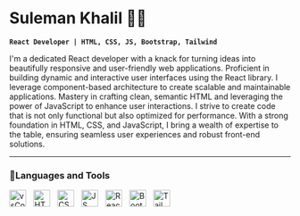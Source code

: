 # Suleman Khalil 👨‍💻

**`React Developer | HTML, CSS, JS, Bootstrap, Tailwind`**

 I'm a dedicated React developer with a knack for turning ideas into beautifully responsive and user-friendly web applications. Proficient in building dynamic and interactive user interfaces using the React library. I leverage component-based architecture to create scalable and maintainable applications. Mastery in crafting clean, semantic HTML and leveraging the power of JavaScript to enhance user interactions. I strive to create code that is not only functional but also optimized for performance. With a strong foundation in HTML, CSS, and JavaScript, I bring a wealth of expertise to the table, ensuring seamless user experiences and robust front-end solutions.

 ---

 ### 🧰Languages and Tools

<img align="left" alt="vsCode" width="30px" style="padding-right: 10px"  src="https://cdn.jsdelivr.net/gh/devicons/devicon/icons/vscode/vscode-original-wordmark.svg" />
<img align="left" alt="HTML" width="30px" style="padding-right: 10px" src="https://cdn.jsdelivr.net/gh/devicons/devicon/icons/html5/html5-plain-wordmark.svg" />
<img align="left" alt="CSS" width="30px" style="padding-right: 10px" src="https://cdn.jsdelivr.net/gh/devicons/devicon/icons/css3/css3-plain-wordmark.svg" />
<img align="left" alt="JS" width="30px" style="padding-right: 10px"  src="https://cdn.jsdelivr.net/gh/devicons/devicon/icons/javascript/javascript-plain.svg" />
<img align="left" alt="React" width="30px" style="padding-right: 10px" src="https://cdn.jsdelivr.net/gh/devicons/devicon/icons/react/react-original.svg" />
<img align="left" alt="Bootstrap" width="30px" style="padding-right: 10px"  src="https://cdn.jsdelivr.net/gh/devicons/devicon/icons/bootstrap/bootstrap-original-wordmark.svg" />
<img align="left" alt="Tailwind" width="30px" style="padding-right: 10px" src="https://cdn.jsdelivr.net/gh/devicons/devicon/icons/tailwindcss/tailwindcss-plain.svg" />
<i align="left" alt="gihub" width="30px" style="padding-right: 10px" class="devicon-github-original"></i>
          
          
          

 
          
          
          
<!--
**suleman42244/suleman42244** is a ✨ _special_ ✨ repository because its `README.md` (this file) appears on your GitHub profile.

Here are some ideas to get you started:

- 🔭 I’m currently working on ...
- 🌱 I’m currently learning ...
- 👯 I’m looking to collaborate on ...
- 🤔 I’m looking for help with ...
- 💬 Ask me about ...
- 📫 How to reach me: ...
- 😄 Pronouns: ...
- ⚡ Fun fact: ...
-->
